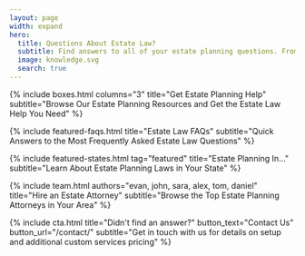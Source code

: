```yaml
---
layout: page
width: expand
hero:
  title: Questions About Estate Law?
  subtitle: Find answers to all of your estate planning questions. From estate law to probate, wills to trusts, to finding an estate planning attorney, EstateLawFAQS.com has you covered.
  image: knowledge.svg
  search: true
---
```


<!-- Boxes -->
{% include boxes.html columns="3" title="Get Estate Planning Help" subtitle="Browse Our Estate Planning Resources and Get the Estate Law Help You Need" %}

<!-- Featured FAQs -->
{% include featured-faqs.html title="Estate Law FAQs" subtitle="Quick Answers to the Most Frequently Asked Estate Law Questions" %}

<!-- Estate Planning by State -->
{% include featured-states.html tag="featured" title="Estate Planning In..." subtitle="Learn About Estate Planning Laws in Your State" %}

<!-- Featured Estate Law Attorneys -->
{% include team.html authors="evan, john, sara, alex, tom, daniel" title="Hire an Estate Attorney" subtitle="Browse the Top Estate Planning Attorneys in Your Area" %}

<!-- CTA -->
{% include cta.html title="Didn't find an answer?" button_text="Contact Us" button_url="/contact/" subtitle="Get in touch with us for details on setup and additional custom services pricing" %}
